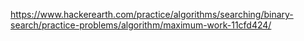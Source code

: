 https://www.hackerearth.com/practice/algorithms/searching/binary-search/practice-problems/algorithm/maximum-work-11cfd424/
